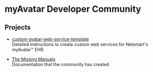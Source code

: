 # myAvatar Developer Community

## Projects
* [custom-avatar-web-service-template](https://github.com/myAvatar-Development-Community/custom-avatar-web-service-template)<br>
  Detailed instructions to create custom web services for Netsmart's myAvatar™ EHR.

* [The Missing Manuals](https://github.com/myAvatar-Development-Community/The-Missing-Manuals)<br>
  Documentation that the community has created.
